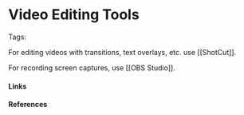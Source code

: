 # Video Editing Tools
Tags: 

For editing videos with transitions, text overlays, etc. use [[ShotCut]].

For recording screen captures, use [[OBS Studio]].

#### Links

#### References

